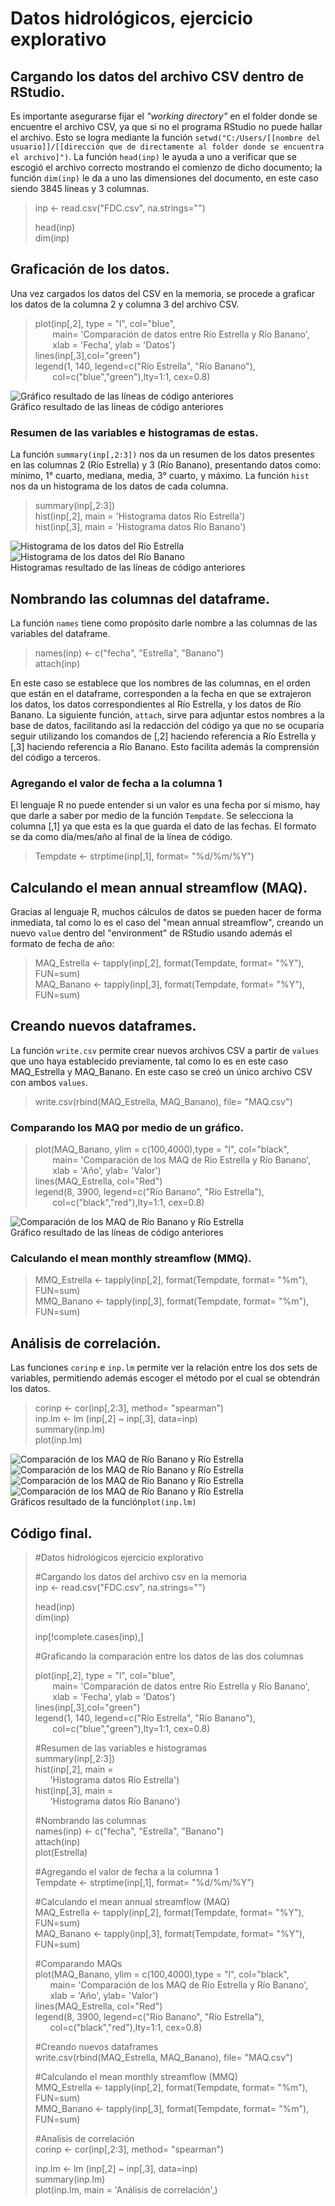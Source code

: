 # Datos hidrológicos, ejercicio explorativo

## Cargando los datos del archivo CSV dentro de RStudio.

Es importante asegurarse fijar el _"working directory"_ en el folder donde se encuentre el archivo CSV, ya que si no el programa RStudio no puede hallar el archivo. Esto se logra mediante la función `setwd("C:/Users/[[nombre del usuario]]/[[dirección que de directamente al folder donde se encuentra el archivo]")`. La función `head(inp)` le ayuda a uno a verificar que se escogió el archivo correcto mostrando el comienzo de dicho documento; la función `dim(inp)` le da a uno las dimensiones del documento, en este caso siendo 3845 líneas y 3 columnas.  

> inp <- read.csv("FDC.csv", na.strings="")
>  
> head(inp)   
> dim(inp)
  
 ## Graficación de los datos.
 
 Una vez cargados los datos del CSV en la memoria, se procede a graficar los datos de la columna 2 y columna 3 del archivo CSV.
 
> plot(inp[,2], type = "l", col="blue",   
>&nbsp;&nbsp;&nbsp;&nbsp;&nbsp;&nbsp; main= 'Comparación de datos entre Río Estrella y Río Banano',  
>&nbsp;&nbsp;&nbsp;&nbsp;&nbsp;&nbsp; xlab = 'Fecha', ylab = 'Datos')  
>lines(inp[,3],col="green")  
>legend(1, 140, legend=c("Río Estrella", "Río Banano"),   
>&nbsp;&nbsp;&nbsp;&nbsp;&nbsp;&nbsp; col=c("blue","green"),lty=1:1, cex=0.8)

![Gráfico resultado de las líneas de código anteriores](comparacion-datos-rios-csv.png)  
Gráfico resultado de las líneas de código anteriores

### Resumen de las variables e histogramas de estas.

La función `summary(inp[,2:3])` nos da un resumen de los datos presentes en las columnas 2 (Río Estrella) y 3 (Río Banano), presentando datos como: mínimo, 1° cuarto, mediana, media, 3° cuarto, y máximo. La función `hist` nos da un histograma de los datos de cada columna.

>summary(inp[,2:3])  
>hist(inp[,2], main = 
       'Histograma datos Río Estrella')  
>hist(inp[,3], main = 
       'Histograma datos Río Banano')
       
![Histograma de los datos del Río Estrella](Histograma-Estrella-CSV.png) 
![Histograma de los datos del Río Banano](Histograma-Banano-CSV.png)  
Histogramas resultado de las líneas de código anteriores

## Nombrando las columnas del dataframe.

La función `names` tiene como propósito darle nombre a las columnas de las variables del dataframe.

>names(inp) <- c("fecha", "Estrella", "Banano")  
>attach(inp)

En este caso se establece que los nombres de las columnas, en el orden que están en el dataframe, corresponden a la fecha en que se extrajeron los datos, los datos correspondientes al Río Estrella, y los datos de Río Banano. La siguiente función, `attach`, sirve para adjuntar estos nombres a la base de datos, facilitando así la redacción del código ya que no se ocuparía seguir utilizando los comandos de [,2] haciendo referencia a Río Estrella y [,3] haciendo referencia a Río Banano. Esto facilita además la comprensión del código a terceros.

### Agregando el valor de fecha a la columna 1

El lenguaje R no puede entender si un valor es una fecha por sí mismo, hay que darle a saber por medio de la función `Tempdate`. Se selecciona la columna [,1] ya que esta es la que guarda el dato de las fechas. El formato se da como día/mes/año al final de la línea de código.

>Tempdate <- strptime(inp[,1], format= "%d/%m/%Y")

## Calculando el mean annual streamflow (MAQ).

Gracias al lenguaje R, muchos cálculos de datos se pueden hacer de forma inmediata, tal como lo es el caso del "mean annual streamflow", creando un nuevo `value` dentro del "environment" de RStudio usando además el formato de fecha de año:

>MAQ_Estrella <- tapply(inp[,2], format(Tempdate, format= "%Y"), FUN=sum)  
>MAQ_Banano <- tapply(inp[,3], format(Tempdate, format= "%Y"), FUN=sum)

## Creando nuevos dataframes.

La función `write.csv` permite crear nuevos archivos CSV a partir de `values` que uno haya establecido previamente, tal como lo es en este caso MAQ_Estrella y MAQ_Banano. En este caso se creó un único archivo CSV con ambos `values`.

>write.csv(rbind(MAQ_Estrella, MAQ_Banano), file= "MAQ.csv")

### Comparando los MAQ por medio de un gráfico.

>plot(MAQ_Banano, ylim = c(100,4000),type = "l", col="black",   
>&nbsp;&nbsp;&nbsp;&nbsp;&nbsp;&nbsp; main= 'Comparación de los MAQ de Río Estrella y Río Banano',   
>&nbsp;&nbsp;&nbsp;&nbsp;&nbsp;&nbsp; xlab = 'Año', ylab= 'Valor')  
>lines(MAQ_Estrella, col="Red")  
>legend(8, 3900, legend=c("Río Banano", "Río Estrella"),   
>&nbsp;&nbsp;&nbsp;&nbsp;&nbsp;&nbsp; col=c("black","red"),lty=1:1, cex=0.8) 

![Comparación de los MAQ de Río Banano y Río Estrella](Comparacion-MAQ.png)  
Gráfico resultado de las líneas de código anteriores

### Calculando el mean monthly streamflow (MMQ).

>MMQ_Estrella <- tapply(inp[,2], format(Tempdate, format= "%m"), FUN=sum)  
>MMQ_Banano <- tapply(inp[,3], format(Tempdate, format= "%m"), FUN=sum)

## Análisis de correlación.

Las funciones `corinp` e `inp.lm` permite ver la relación entre los dos sets de variables, permitiendo además escoger el método por el cual se obtendrán los datos.

>corinp <- cor(inp[,2:3], method= "spearman")  
>inp.lm <- lm (inp[,2] ~ inp[,3], data=inp)  
>summary(inp.lm)  
>plot(inp.lm)

![Comparación de los MAQ de Río Banano y Río Estrella](Residuals-fitted-MAQ.png)  
![Comparación de los MAQ de Río Banano y Río Estrella](Normal-Q-Q-MAQ.png)  
![Comparación de los MAQ de Río Banano y Río Estrella](Residuals-fitted-MAQ.png)  
![Comparación de los MAQ de Río Banano y Río Estrella](Residuals-v-Leverage-MAQ.png)  
Gráficos resultado de la función`plot(inp.lm)`

## Código final.

>#Datos hidrológicos ejercicio explorativo  
>
>#Cargando los datos del archivo csv en la memoria     
>inp <- read.csv("FDC.csv", na.strings="")  
>
>head(inp)   
>dim(inp)  
>  
>inp[!complete.cases(inp),]    
>
>#Graficando la comparación entre los datos de las dos columnas    
>
>plot(inp[,2], type = "l", col="blue",    
>&nbsp;&nbsp;&nbsp;&nbsp;&nbsp;&nbsp; main= 'Comparación de datos entre Río Estrella y Río Banano',      
>&nbsp;&nbsp;&nbsp;&nbsp;&nbsp;&nbsp; xlab = 'Fecha', ylab = 'Datos')    
>lines(inp[,3],col="green")   
>legend(1, 140, legend=c("Río Estrella", "Río Banano"),    
>&nbsp;&nbsp;&nbsp;&nbsp;&nbsp;&nbsp; col=c("blue","green"),lty=1:1, cex=0.8)  
>
>#Resumen de las variables e histogramas  
>summary(inp[,2:3])  
>hist(inp[,2], main =   
>&nbsp;&nbsp;&nbsp;&nbsp;&nbsp;&nbsp;'Histograma datos Río Estrella')  
>hist(inp[,3], main =   
>&nbsp;&nbsp;&nbsp;&nbsp;&nbsp;&nbsp;'Histograma datos Río Banano')  
>
>#Nombrando las columnas  
>names(inp) <- c("fecha", "Estrella", "Banano")  
>attach(inp)  
>plot(Estrella)  
>
>#Agregando el valor de fecha a la columna 1  
>Tempdate <- strptime(inp[,1], format= "%d/%m/%Y")  
>
>#Calculando el mean annual streamflow (MAQ)   
>MAQ_Estrella <- tapply(inp[,2], format(Tempdate, format= "%Y"), FUN=sum)  
>MAQ_Banano <- tapply(inp[,3], format(Tempdate, format= "%Y"), FUN=sum)  
>
>#Comparando MAQs  
>plot(MAQ_Banano, ylim = c(100,4000),type = "l", col="black",   
>&nbsp;&nbsp;&nbsp;&nbsp;&nbsp;&nbsp;main= 'Comparación de los MAQ de Río Estrella y Río Banano',   
>&nbsp;&nbsp;&nbsp;&nbsp;&nbsp;&nbsp;xlab = 'Año', ylab= 'Valor')  
>lines(MAQ_Estrella, col="Red")  
>legend(8, 3900, legend=c("Río Banano", "Río Estrella"),   
>&nbsp;&nbsp;&nbsp;&nbsp;&nbsp;&nbsp;col=c("black","red"),lty=1:1, cex=0.8)  
>
>#Creando nuevos dataframes   
>write.csv(rbind(MAQ_Estrella, MAQ_Banano), file= "MAQ.csv")  
>
>#Calculando el mean monthly streamflow (MMQ)  
>MMQ_Estrella <- tapply(inp[,2], format(Tempdate, format= "%m"), FUN=sum)  
>MMQ_Banano <- tapply(inp[,3], format(Tempdate, format= "%m"), FUN=sum)  
>
>#Analisis de correlación  
>corinp <- cor(inp[,2:3], method= "spearman")  
>
>inp.lm <- lm (inp[,2] ~ inp[,3], data=inp)  
>summary(inp.lm)  
>plot(inp.lm, main = 'Análisis de correlación',)  

